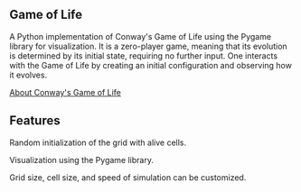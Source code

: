 ## Game of Life
A Python implementation of Conway's Game of Life using the Pygame library for visualization. It is a zero-player game, meaning that its evolution is determined by its initial state, requiring no further input. One interacts with the Game of Life by creating an initial configuration and observing how it evolves.

[About Conway's Game of Life](https://en.wikipedia.org/wiki/Conway%27s_Game_of_Life)

## Features
Random initialization of the grid with alive cells.

Visualization using the Pygame library.

Grid size, cell size, and speed of simulation can be customized.
